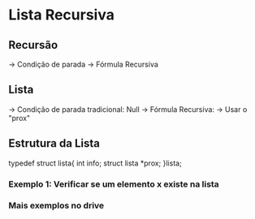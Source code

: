 # Lista Recursiva

## Recursão

   -> Condição de parada
   -> Fórmula Recursiva

## Lista

   -> Condição de parada tradicional: Null
   -> Fórmula Recursiva:
   -> Usar o "prox"

## Estrutura da Lista

typedef struct lista{
  int info;
  struct lista *prox;
}lista;

### Exemplo 1: Verificar se um elemento x existe na lista

### Mais exemplos no drive
